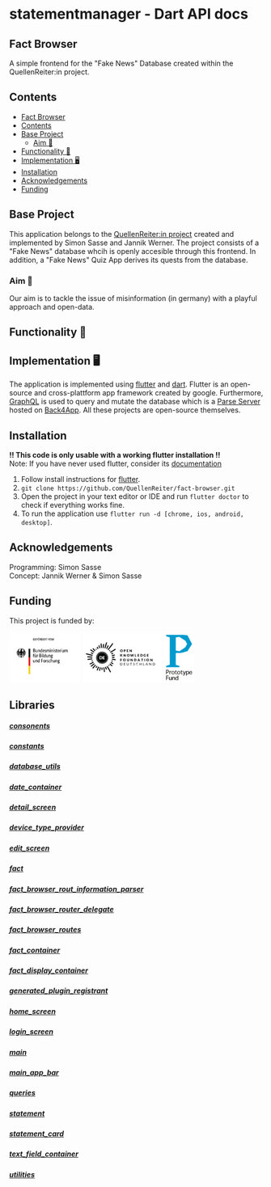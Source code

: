 


# statementmanager - Dart API docs


<h2 id="fact-browser">Fact Browser</h2>
<p>A simple frontend for the "Fake News" Database created within the QuellenReiter:in project.</p>
<h2 id="contents">Contents</h2>
<ul>
<li><a href="#fact-browser">Fact Browser</a></li>
<li><a href="#contents">Contents</a></li>
<li><a href="#base-project">Base Project</a>
<ul>
<li><a href="#aim-">Aim 🏹</a></li>
</ul>
</li>
<li><a href="#functionality-">Functionality 🦾</a></li>
<li><a href="#implementation-️">Implementation 🖥️</a></li>
<li><a href="#installation">Installation</a></li>
<li><a href="#acknowledgements">Acknowledgements</a></li>
<li><a href="#funding">Funding</a></li>
</ul>
<h2 id="base-project">Base Project</h2>
<p>This application belongs to the <a href="quellenreiter.app">QuellenReiter:in project</a> created and implemented by Simon Sasse and Jannik Werner. The project consists of a "Fake News" database whcih is openly accesible through this frontend. In addition, a "Fake News" Quiz App derives its quests from the database.</p>
<h3 id="aim-">Aim 🏹</h3>
<p>Our aim is to tackle the issue of misinformation (in germany) with a playful approach and open-data.</p>
<h2 id="functionality-">Functionality 🦾</h2>
<h2 id="implementation-">Implementation 🖥️</h2>
<p>The application is implemented using <a href="https://flutter.dev">flutter</a> and <a href="https://dart.dev">dart</a>. Flutter is an open-source and cross-plattform app framework created by google. Furthermore, <a href="https://graphql.org">GraphQL</a> is used to query and mutate the database which is a <a href="https://parseplatform.org">Parse Server</a> hosted on <a href="https://www.back4app.com">Back4App</a>. All these projects are open-source themselves.</p>
<h2 id="installation">Installation</h2>
<p><strong>!! This code is only usable with a working flutter installation !!</strong><br>
Note: If you have never used flutter, consider its <a href="https://docs.flutter.dev">documentation</a></p>
<ol>
<li>Follow install instructions for <a href="https://docs.flutter.dev/get-started/install">flutter</a>.</li>
<li><code>git clone https://github.com/QuellenReiter/fact-browser.git</code></li>
<li>Open the project in your text editor or IDE and run <code>flutter doctor</code> to check if everything works fine.</li>
<li>To run the application use <code>flutter run -d [chrome, ios, android, desktop]</code>.</li>
</ol>
<h2 id="acknowledgements">Acknowledgements</h2>
<p>Programming: Simon Sasse<br>
Concept: Jannik Werner &amp; Simon Sasse<br></p>
<h2 id="funding">Funding</h2>
<p>This project is funded by:</p><p float="left">
<img src="assets/bmbf.jpg" height="100">
<img src="assets/okfd.svg" height="100"> 
<img src="assets/pf.png" height="100">
</p>


## Libraries

##### [consonents](consonents/consonents-library.md)
 


##### [constants](constants_constants/constants_constants-library.md)
 


##### [database_utils](provider_database_utils/provider_database_utils-library.md)
 


##### [date_container](widgets_editable_date_container/widgets_editable_date_container-library.md)
 


##### [detail_screen](screens_detail_screen/screens_detail_screen-library.md)
 


##### [device_type_provider](provider_device_type_provider/provider_device_type_provider-library.md)
 


##### [edit_screen](screens_edit_screen/screens_edit_screen-library.md)
 


##### [fact](models_fact/models_fact-library.md)
 


##### [fact_browser_rout_information_parser](navigation_fact_browser_rout_information_parser/navigation_fact_browser_rout_information_parser-library.md)
 


##### [fact_browser_router_delegate](navigation_fact_browser_router_delegate/navigation_fact_browser_router_delegate-library.md)
 


##### [fact_browser_routes](navigation_fact_browser_routes/navigation_fact_browser_routes-library.md)
 


##### [fact_container](widgets_editable_fact_container/widgets_editable_fact_container-library.md)
 


##### [fact_display_container](widgets_display_fact_display_container/widgets_display_fact_display_container-library.md)
 


##### [generated_plugin_registrant](generated_plugin_registrant/generated_plugin_registrant-library.md)
 


##### [home_screen](screens_home_screen/screens_home_screen-library.md)
 


##### [login_screen](screens_login_screen/screens_login_screen-library.md)
 


##### [main](main/main-library.md)
 


##### [main_app_bar](widgets_main_app_bar/widgets_main_app_bar-library.md)
 


##### [queries](provider_queries/provider_queries-library.md)
 


##### [statement](models_statement/models_statement-library.md)
 


##### [statement_card](widgets_statement_card/widgets_statement_card-library.md)
 


##### [text_field_container](widgets_editable_text_field_container/widgets_editable_text_field_container-library.md)
 


##### [utilities](utilities_utilities/utilities_utilities-library.md)
 








